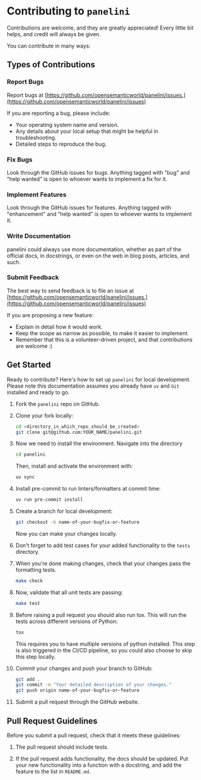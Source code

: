 # Contributing to `panelini`

Contributions are welcome, and they are greatly appreciated!
Every little bit helps, and credit will always be given.

You can contribute in many ways:

## Types of Contributions

### Report Bugs

Report bugs at [https://github.com/opensemanticworld/panelini/issues.](https://github.com/opensemanticworld/panelini/issues)

If you are reporting a bug, please include:

- Your operating system name and version.
- Any details about your local setup that might be helpful in troubleshooting.
- Detailed steps to reproduce the bug.

### Fix Bugs

Look through the GitHub issues for bugs.
Anything tagged with "bug" and "help wanted" is open to whoever wants to implement a fix for it.

### Implement Features

Look through the GitHub issues for features.
Anything tagged with "enhancement" and "help wanted" is open to whoever wants to implement it.

### Write Documentation

panelini could always use more documentation, whether as part of the official docs, in docstrings, or even on the web in blog posts, articles, and such.

### Submit Feedback

The best way to send feedback is to file an issue at [https://github.com/opensemanticworld/panelini/issues.](https://github.com/opensemanticworld/panelini/issues)

If you are proposing a new feature:

- Explain in detail how it would work.
- Keep the scope as narrow as possible, to make it easier to implement.
- Remember that this is a volunteer-driven project, and that contributions
  are welcome :)

## Get Started

Ready to contribute? Here's how to set up `panelini` for local development.
Please note this documentation assumes you already have `uv` and `Git` installed and ready to go.

1. Fork the `panelini` repo on GitHub.

2. Clone your fork locally:

      ```bash
      cd <directory_in_which_repo_should_be_created>
      git clone git@github.com:YOUR_NAME/panelini.git
      ```

3. Now we need to install the environment. Navigate into the directory

      ```bash
      cd panelini
      ```

   Then, install and activate the environment with:

      ```bash
      uv sync
      ```

4. Install pre-commit to run linters/formatters at commit time:

      ```bash
      uv run pre-commit install
      ```

5. Create a branch for local development:

      ```bash
      git checkout -b name-of-your-bugfix-or-feature
      ```

      Now you can make your changes locally.

6. Don't forget to add test cases for your added functionality to the `tests` directory.

7. When you're done making changes, check that your changes pass the formatting tests.

      ```bash
      make check
      ```

8. Now, validate that all unit tests are passing:

      ```bash
      make test
      ```

9. Before raising a pull request you should also run tox.
   This will run the tests across different versions of Python:

      ```bash
      tox
      ```

      This requires you to have multiple versions of python installed.
      This step is also triggered in the CI/CD pipeline, so you could also choose to skip this step locally.

10. Commit your changes and push your branch to GitHub:

      ```bash
      git add .
      git commit -m "Your detailed description of your changes."
      git push origin name-of-your-bugfix-or-feature
      ```

11. Submit a pull request through the GitHub website.

## Pull Request Guidelines

Before you submit a pull request, check that it meets these guidelines:

1. The pull request should include tests.

2. If the pull request adds functionality, the docs should be updated.
   Put your new functionality into a function with a docstring, and add the feature to the list in `README.md`.
